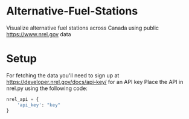 # Alternative-Fuel-Stations
Visualize alternative fuel stations across Canada using public https://www.nrel.gov data

# Setup
For fetching the data you'll need to sign up at https://developer.nrel.gov/docs/api-key/ for an API key
Place the API in nrel.py using the following code:
```python
nrel_api = {
    'api_key': "key"
}
```